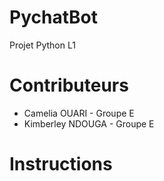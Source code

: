 # PychatBot
Projet Python L1

# Contributeurs
* Camelia OUARI - Groupe E
* Kimberley NDOUGA - Groupe E

# Instructions



